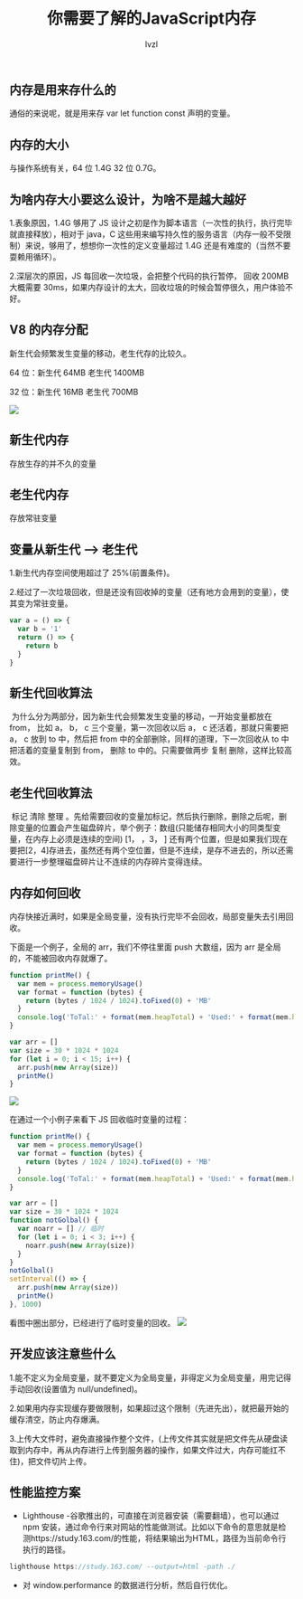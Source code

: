 ﻿---
title: 你需要了解的JavaScript内存
author: lvzl
---

## 内存是用来存什么的

通俗的来说呢，就是用来存 var let function const 声明的变量。

## 内存的大小

与操作系统有关，64 位 1.4G 32 位 0.7G。

## 为啥内存大小要这么设计，为啥不是越大越好

1.表象原因，1.4G 够用了 JS 设计之初是作为脚本语言（一次性的执行，执行完毕就直接释放），相对于 java，C 这些用来编写持久性的服务语言（内存一般不受限制）来说，够用了，想想你一次性的定义变量超过 1.4G 还是有难度的（当然不要耍赖用循环）。

2.深层次的原因，JS 每回收一次垃圾，会把整个代码的执行暂停， 回收 200MB 大概需要 30ms，如果内存设计的太大，回收垃圾的时候会暂停很久，用户体验不好。

## V8 的内存分配

新生代会频繁发生变量的移动，老生代存的比较久。

64 位：新生代 64MB 老生代 1400MB

32 位：新生代 16MB 老生代 700MB

<img src="https://mp-cb2e47ef-a802-469a-a81c-2b6efa9f8b60.cdn.bspapp.com/blog-resource/images/V8_memory.png" />

## 新生代内存

存放生存的并不久的变量

## 老生代内存

存放常驻变量

## 变量从新生代 --> 老生代

1.新生代内存空间使用超过了 25%(前置条件)。

2.经过了一次垃圾回收，但是还没有回收掉的变量（还有地方会用到的变量），使其变为常驻变量。

```js
var a = () => {
  var b = '1'
  return () => {
    return b
  }
}
```

## 新生代回收算法

​ 为什么分为两部分，因为新生代会频繁发生变量的移动，一开始变量都放在 from， 比如 a， b， c 三个变量，第一次回收以后 a， c 还活着，那就只需要把 a， c 放到 to 中，然后把 from 中的全部删除，同样的道理，下一次回收从 to 中把活着的变量复制到 from， 删除 to 中的。只需要做两步 复制 删除，这样比较高效。

## 老生代回收算法

​ 标记 清除 整理 。先给需要回收的变量加标记，然后执行删除，删除之后呢，删除变量的位置会产生磁盘碎片，举个例子：数组(只能储存相同大小的同类型变量，在内存上必须是连续的空间) [1， ，3， ] 还有两个位置，但是如果我们现在要把[2，4]存进去，虽然还有两个空位置，但是不连续，是存不进去的，所以还需要进行一步整理磁盘碎片让不连续的内存碎片变得连续。

## 内存如何回收

内存快接近满时，如果是全局变量，没有执行完毕不会回收，局部变量失去引用回收。

下面是一个例子，全局的 arr，我们不停往里面 push 大数组，因为 arr 是全局的，不能被回收内存就爆了。

```js
function printMe() {
  var mem = process.memoryUsage()
  var format = function (bytes) {
    return (bytes / 1024 / 1024).toFixed(0) + 'MB'
  }
  console.log('ToTal:' + format(mem.heapTotal) + 'Used:' + format(mem.heapUsed))
}

var arr = []
var size = 30 * 1024 * 1024
for (let i = 0; i < 15; i++) {
  arr.push(new Array(size))
  printMe()
}
```

<img src="https://mp-cb2e47ef-a802-469a-a81c-2b6efa9f8b60.cdn.bspapp.com/blog-resource/images/image-20210108111222746.png" />

在通过一个小例子来看下 JS 回收临时变量的过程：

```js
function printMe() {
  var mem = process.memoryUsage()
  var format = function (bytes) {
    return (bytes / 1024 / 1024).toFixed(0) + 'MB'
  }
  console.log('ToTal:' + format(mem.heapTotal) + 'Used:' + format(mem.heapUsed))
}

var arr = []
var size = 30 * 1024 * 1024
function notGolbal() {
  var noarr = [] // 临时
  for (let i = 0; i < 3; i++) {
    noarr.push(new Array(size))
  }
}
notGolbal()
setInterval(() => {
  arr.push(new Array(size))
  printMe()
}, 1000)
```

看图中圈出部分，已经进行了临时变量的回收。
<img src="https://mp-cb2e47ef-a802-469a-a81c-2b6efa9f8b60.cdn.bspapp.com/blog-resource/images/image-20210108112442102.png" />

## 开发应该注意些什么

1.能不定义为全局变量，就不要定义为全局变量，非得定义为全局变量，用完记得手动回收(设置值为 null/undefined)。

2.如果用内存实现缓存要做限制，如果超过这个限制（先进先出），就把最开始的缓存清空，防止内存爆满。

3.上传大文件时，避免直接操作整个文件，(上传文件其实就是把文件先从硬盘读取到内存中，再从内存进行上传到服务器的操作，如果文件过大，内存可能扛不住)，把文件切片上传。

## 性能监控方案

- Lighthouse -谷歌推出的，可直接在浏览器安装（需要翻墙），也可以通过 npm 安装，通过命令行来对网站的性能做测试。比如以下命令的意思就是检测https://study.163.com/的性能，将结果输出为HTML，路径为当前命令行执行的路径。

```js
lighthouse https://study.163.com/ --output=html -path ./
```

- 对 window.performance 的数据进行分析，然后自行优化。
